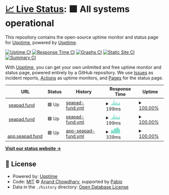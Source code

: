 # [📈 Live Status](https://upptime.github.io/upptime): <!--live status--> **🟩 All systems operational**

This repository contains the open-source uptime monitor and status page for [Upptime](https://upptime.js.org), powered by [Upptime](https://github.com/upptime/upptime).

[![Uptime CI](https://github.com/seapad-fund/upptime/workflows/Uptime%20CI/badge.svg)](https://github.com/seapad-fund/upptime/actions?query=workflow%3A%22Uptime+CI%22)
[![Response Time CI](https://github.com/seapad-fund/upptime/workflows/Response%20Time%20CI/badge.svg)](https://github.com/seapad-fund/upptime/actions?query=workflow%3A%22Response+Time+CI%22)
[![Graphs CI](https://github.com/seapad-fund/upptime/workflows/Graphs%20CI/badge.svg)](https://github.com/seapad-fund/upptime/actions?query=workflow%3A%22Graphs+CI%22)
[![Static Site CI](https://github.com/seapad-fund/upptime/workflows/Static%20Site%20CI/badge.svg)](https://github.com/seapad-fund/upptime/actions?query=workflow%3A%22Static+Site+CI%22)
[![Summary CI](https://github.com/seapad-fund/upptime/workflows/Summary%20CI/badge.svg)](https://github.com/seapad-fund/upptime/actions?query=workflow%3A%22Summary+CI%22)

With [Upptime](https://upptime.js.org), you can get your own unlimited and free uptime monitor and status page, powered entirely by a GitHub repository. We use [Issues](https://github.com/upptime/upptime/issues) as incident reports, [Actions](https://github.com/seapad-fund/upptime/actions) as uptime monitors, and [Pages](https://upptime.github.io/upptime) for the status page.

<!--start: status pages-->
<!-- This summary is generated by Upptime (https://github.com/upptime/upptime) -->
<!-- Do not edit this manually, your changes will be overwritten -->
<!-- prettier-ignore -->
| URL | Status | History | Response Time | Uptime |
| --- | ------ | ------- | ------------- | ------ |
| <img alt="" src="https://icons.duckduckgo.com/ip3/seapad.fund.ico" height="13"> [seapad.fund](https://seapad.fund) | 🟩 Up | [seapad-fund.yml](https://github.com/seapad-fund/upptime/commits/HEAD/history/seapad-fund.yml) | <details><summary><img alt="Response time graph" src="./graphs/seapad-fund/response-time-week.png" height="20"> 199ms</summary><br><a href="https://seapad-fund.github.io/upptime/history/seapad-fund"><img alt="Response time 163" src="https://img.shields.io/endpoint?url=https%3A%2F%2Fraw.githubusercontent.com%2Fseapad-fund%2Fupptime%2FHEAD%2Fapi%2Fseapad-fund%2Fresponse-time.json"></a><br><a href="https://seapad-fund.github.io/upptime/history/seapad-fund"><img alt="24-hour response time 184" src="https://img.shields.io/endpoint?url=https%3A%2F%2Fraw.githubusercontent.com%2Fseapad-fund%2Fupptime%2FHEAD%2Fapi%2Fseapad-fund%2Fresponse-time-day.json"></a><br><a href="https://seapad-fund.github.io/upptime/history/seapad-fund"><img alt="7-day response time 199" src="https://img.shields.io/endpoint?url=https%3A%2F%2Fraw.githubusercontent.com%2Fseapad-fund%2Fupptime%2FHEAD%2Fapi%2Fseapad-fund%2Fresponse-time-week.json"></a><br><a href="https://seapad-fund.github.io/upptime/history/seapad-fund"><img alt="30-day response time 172" src="https://img.shields.io/endpoint?url=https%3A%2F%2Fraw.githubusercontent.com%2Fseapad-fund%2Fupptime%2FHEAD%2Fapi%2Fseapad-fund%2Fresponse-time-month.json"></a><br><a href="https://seapad-fund.github.io/upptime/history/seapad-fund"><img alt="1-year response time 163" src="https://img.shields.io/endpoint?url=https%3A%2F%2Fraw.githubusercontent.com%2Fseapad-fund%2Fupptime%2FHEAD%2Fapi%2Fseapad-fund%2Fresponse-time-year.json"></a></details> | <details><summary><a href="https://seapad-fund.github.io/upptime/history/seapad-fund">100.00%</a></summary><a href="https://seapad-fund.github.io/upptime/history/seapad-fund"><img alt="All-time uptime 100.00%" src="https://img.shields.io/endpoint?url=https%3A%2F%2Fraw.githubusercontent.com%2Fseapad-fund%2Fupptime%2FHEAD%2Fapi%2Fseapad-fund%2Fuptime.json"></a><br><a href="https://seapad-fund.github.io/upptime/history/seapad-fund"><img alt="24-hour uptime 100.00%" src="https://img.shields.io/endpoint?url=https%3A%2F%2Fraw.githubusercontent.com%2Fseapad-fund%2Fupptime%2FHEAD%2Fapi%2Fseapad-fund%2Fuptime-day.json"></a><br><a href="https://seapad-fund.github.io/upptime/history/seapad-fund"><img alt="7-day uptime 100.00%" src="https://img.shields.io/endpoint?url=https%3A%2F%2Fraw.githubusercontent.com%2Fseapad-fund%2Fupptime%2FHEAD%2Fapi%2Fseapad-fund%2Fuptime-week.json"></a><br><a href="https://seapad-fund.github.io/upptime/history/seapad-fund"><img alt="30-day uptime 100.00%" src="https://img.shields.io/endpoint?url=https%3A%2F%2Fraw.githubusercontent.com%2Fseapad-fund%2Fupptime%2FHEAD%2Fapi%2Fseapad-fund%2Fuptime-month.json"></a><br><a href="https://seapad-fund.github.io/upptime/history/seapad-fund"><img alt="1-year uptime 100.00%" src="https://img.shields.io/endpoint?url=https%3A%2F%2Fraw.githubusercontent.com%2Fseapad-fund%2Fupptime%2FHEAD%2Fapi%2Fseapad-fund%2Fuptime-year.json"></a></details>
| <img alt="" src="https://icons.duckduckgo.com/ip3/seapad.fund.ico" height="13"> [seapad.fund](https://seapad.fund) | 🟩 Up | [seapad-fund.yml](https://github.com/seapad-fund/upptime/commits/HEAD/history/seapad-fund.yml) | <details><summary><img alt="Response time graph" src="./graphs/seapad-fund/response-time-week.png" height="20"> 199ms</summary><br><a href="https://seapad-fund.github.io/upptime/history/seapad-fund"><img alt="Response time 163" src="https://img.shields.io/endpoint?url=https%3A%2F%2Fraw.githubusercontent.com%2Fseapad-fund%2Fupptime%2FHEAD%2Fapi%2Fseapad-fund%2Fresponse-time.json"></a><br><a href="https://seapad-fund.github.io/upptime/history/seapad-fund"><img alt="24-hour response time 184" src="https://img.shields.io/endpoint?url=https%3A%2F%2Fraw.githubusercontent.com%2Fseapad-fund%2Fupptime%2FHEAD%2Fapi%2Fseapad-fund%2Fresponse-time-day.json"></a><br><a href="https://seapad-fund.github.io/upptime/history/seapad-fund"><img alt="7-day response time 199" src="https://img.shields.io/endpoint?url=https%3A%2F%2Fraw.githubusercontent.com%2Fseapad-fund%2Fupptime%2FHEAD%2Fapi%2Fseapad-fund%2Fresponse-time-week.json"></a><br><a href="https://seapad-fund.github.io/upptime/history/seapad-fund"><img alt="30-day response time 172" src="https://img.shields.io/endpoint?url=https%3A%2F%2Fraw.githubusercontent.com%2Fseapad-fund%2Fupptime%2FHEAD%2Fapi%2Fseapad-fund%2Fresponse-time-month.json"></a><br><a href="https://seapad-fund.github.io/upptime/history/seapad-fund"><img alt="1-year response time 163" src="https://img.shields.io/endpoint?url=https%3A%2F%2Fraw.githubusercontent.com%2Fseapad-fund%2Fupptime%2FHEAD%2Fapi%2Fseapad-fund%2Fresponse-time-year.json"></a></details> | <details><summary><a href="https://seapad-fund.github.io/upptime/history/seapad-fund">100.00%</a></summary><a href="https://seapad-fund.github.io/upptime/history/seapad-fund"><img alt="All-time uptime 100.00%" src="https://img.shields.io/endpoint?url=https%3A%2F%2Fraw.githubusercontent.com%2Fseapad-fund%2Fupptime%2FHEAD%2Fapi%2Fseapad-fund%2Fuptime.json"></a><br><a href="https://seapad-fund.github.io/upptime/history/seapad-fund"><img alt="24-hour uptime 100.00%" src="https://img.shields.io/endpoint?url=https%3A%2F%2Fraw.githubusercontent.com%2Fseapad-fund%2Fupptime%2FHEAD%2Fapi%2Fseapad-fund%2Fuptime-day.json"></a><br><a href="https://seapad-fund.github.io/upptime/history/seapad-fund"><img alt="7-day uptime 100.00%" src="https://img.shields.io/endpoint?url=https%3A%2F%2Fraw.githubusercontent.com%2Fseapad-fund%2Fupptime%2FHEAD%2Fapi%2Fseapad-fund%2Fuptime-week.json"></a><br><a href="https://seapad-fund.github.io/upptime/history/seapad-fund"><img alt="30-day uptime 100.00%" src="https://img.shields.io/endpoint?url=https%3A%2F%2Fraw.githubusercontent.com%2Fseapad-fund%2Fupptime%2FHEAD%2Fapi%2Fseapad-fund%2Fuptime-month.json"></a><br><a href="https://seapad-fund.github.io/upptime/history/seapad-fund"><img alt="1-year uptime 100.00%" src="https://img.shields.io/endpoint?url=https%3A%2F%2Fraw.githubusercontent.com%2Fseapad-fund%2Fupptime%2FHEAD%2Fapi%2Fseapad-fund%2Fuptime-year.json"></a></details>
| <img alt="" src="https://icons.duckduckgo.com/ip3/app.seapad.fund.ico" height="13"> [app.seapad.fund](https://app.seapad.fund) | 🟩 Up | [app-seapad-fund.yml](https://github.com/seapad-fund/upptime/commits/HEAD/history/app-seapad-fund.yml) | <details><summary><img alt="Response time graph" src="./graphs/app-seapad-fund/response-time-week.png" height="20"> 339ms</summary><br><a href="https://seapad-fund.github.io/upptime/history/app-seapad-fund"><img alt="Response time 285" src="https://img.shields.io/endpoint?url=https%3A%2F%2Fraw.githubusercontent.com%2Fseapad-fund%2Fupptime%2FHEAD%2Fapi%2Fapp-seapad-fund%2Fresponse-time.json"></a><br><a href="https://seapad-fund.github.io/upptime/history/app-seapad-fund"><img alt="24-hour response time 241" src="https://img.shields.io/endpoint?url=https%3A%2F%2Fraw.githubusercontent.com%2Fseapad-fund%2Fupptime%2FHEAD%2Fapi%2Fapp-seapad-fund%2Fresponse-time-day.json"></a><br><a href="https://seapad-fund.github.io/upptime/history/app-seapad-fund"><img alt="7-day response time 339" src="https://img.shields.io/endpoint?url=https%3A%2F%2Fraw.githubusercontent.com%2Fseapad-fund%2Fupptime%2FHEAD%2Fapi%2Fapp-seapad-fund%2Fresponse-time-week.json"></a><br><a href="https://seapad-fund.github.io/upptime/history/app-seapad-fund"><img alt="30-day response time 290" src="https://img.shields.io/endpoint?url=https%3A%2F%2Fraw.githubusercontent.com%2Fseapad-fund%2Fupptime%2FHEAD%2Fapi%2Fapp-seapad-fund%2Fresponse-time-month.json"></a><br><a href="https://seapad-fund.github.io/upptime/history/app-seapad-fund"><img alt="1-year response time 285" src="https://img.shields.io/endpoint?url=https%3A%2F%2Fraw.githubusercontent.com%2Fseapad-fund%2Fupptime%2FHEAD%2Fapi%2Fapp-seapad-fund%2Fresponse-time-year.json"></a></details> | <details><summary><a href="https://seapad-fund.github.io/upptime/history/app-seapad-fund">100.00%</a></summary><a href="https://seapad-fund.github.io/upptime/history/app-seapad-fund"><img alt="All-time uptime 100.00%" src="https://img.shields.io/endpoint?url=https%3A%2F%2Fraw.githubusercontent.com%2Fseapad-fund%2Fupptime%2FHEAD%2Fapi%2Fapp-seapad-fund%2Fuptime.json"></a><br><a href="https://seapad-fund.github.io/upptime/history/app-seapad-fund"><img alt="24-hour uptime 100.00%" src="https://img.shields.io/endpoint?url=https%3A%2F%2Fraw.githubusercontent.com%2Fseapad-fund%2Fupptime%2FHEAD%2Fapi%2Fapp-seapad-fund%2Fuptime-day.json"></a><br><a href="https://seapad-fund.github.io/upptime/history/app-seapad-fund"><img alt="7-day uptime 100.00%" src="https://img.shields.io/endpoint?url=https%3A%2F%2Fraw.githubusercontent.com%2Fseapad-fund%2Fupptime%2FHEAD%2Fapi%2Fapp-seapad-fund%2Fuptime-week.json"></a><br><a href="https://seapad-fund.github.io/upptime/history/app-seapad-fund"><img alt="30-day uptime 100.00%" src="https://img.shields.io/endpoint?url=https%3A%2F%2Fraw.githubusercontent.com%2Fseapad-fund%2Fupptime%2FHEAD%2Fapi%2Fapp-seapad-fund%2Fuptime-month.json"></a><br><a href="https://seapad-fund.github.io/upptime/history/app-seapad-fund"><img alt="1-year uptime 100.00%" src="https://img.shields.io/endpoint?url=https%3A%2F%2Fraw.githubusercontent.com%2Fseapad-fund%2Fupptime%2FHEAD%2Fapi%2Fapp-seapad-fund%2Fuptime-year.json"></a></details>

<!--end: status pages-->

[**Visit our status website →**](https://upptime.github.io/upptime)

## 📄 License

- Powered by: [Upptime](https://github.com/upptime/upptime)
- Code: [MIT](./LICENSE) © [Anand Chowdhary](https://anandchowdhary.com), supported by [Pabio](https://pabio.com)
- Data in the `./history` directory: [Open Database License](https://opendatacommons.org/licenses/odbl/1-0/)

